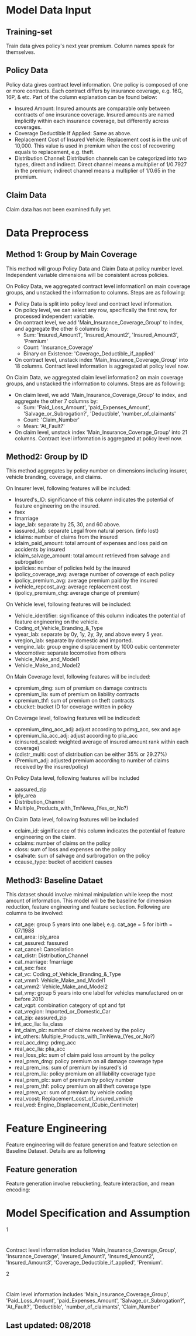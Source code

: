 # Model Data Input

## Training-set

Train data gives policy's next year premium. Column names speak for themselves.

## Policy Data

Policy data gives contract level information. One policy is composed of one or more contracts. Each contract differs by insurance coverage, e.g. 16G, 16P, &amp; etc. Part of the column explanation can be found below:

- Insured Amount: Insured amounts are comparable only between contracts of one insurance coverage. Insured amounts are named implicitly within each insurance coverage, but differently across coverages.
- Coverage Deductible If Applied: Same as above.
- Replacement Cost of Insured Vehicle: Replacement cost is in the unit of 10,000. This value is used in premium when the cost of recovering equals to replacement, e.g. theft.
- Distribution Channel: Distribution channels can be categorized into two types, direct and indirect. Direct channel means a multiplier of 1/0.7927 in the premium; indirect channel means a multiplier of 1/0.65 in the premium.

## Claim Data

Claim data has not been examined fully yet.

# Data Preprocess

## Method 1: Group by Main Coverage

This method will group Policy Data and Claim Data at policy number level. Independent variable dimensions will be consistent across policies.

On Policy Data, we aggregated contract level information1 on main coverage groups, and unstacked the information to columns. Steps are as following:

- Policy Data is split into policy level and contract level information.
- On policy level, we can select any row, specifically the first row, for processed independent variable.
- On contract level, we add 'Main_Insurance_Coverage_Group' to index, and aggregate the other 6 columns by:
  - Sum: 'Insured_Amount1', 'Insured_Amount2', 'Insured_Amount3', 'Premium'
  - Count: 'Insurance_Coverage'
  - Binary on Existence: 'Coverage_Deductible_if_applied'
- On contract level, unstack index 'Main_Insurance_Coverage_Group' into 18 columns. Contract level information is aggregated at policy level now.

On Claim Data, we aggregated claim level information2 on main coverage groups, and unstacked the information to columns. Steps are as following:

- On claim level, we add 'Main_Insurance_Coverage_Group' to index, and aggregate the other 7 columns by:
  - Sum: 'Paid_Loss_Amount', 'paid_Expenses_Amount', 'Salvage_or_Subrogation?', 'Deductible', 'number_of_claimants'
  - Count: 'Claim_Number'
  - Mean: 'At_Fault?'
- On claim level, unstack index 'Main_Insurance_Coverage_Group' into 21 columns. Contract level information is aggregated at policy level now.

## Method2: Group by ID

This method aggregates by policy number on dimensions including insurer, vehicle branding, coverage, and claims.

On Insurer level, following features will be included:

- Insured's_ID: significance of this column indicates the potential of feature engineering on the insured.
- fsex
- fmarriage
- iage_lab: separate by 25, 30, and 60 above.
- iassured_lab: separate Legal from natural person. (info lost)
- iclaims: number of claims from the insured
- iclaim_paid_amount: total amount of expenses and loss paid on accidents by insured
- iclaim_salvage_amount: total amount retrieved from salvage and subrogation
- ipolicies: number of policies held by the insured
- ipolicy_coverage_avg: average number of coverage of each policy
- ipolicy_premium_avg: average premium paid by the insured
- ivehicle_repcost_avg: average replacement cost.
- (ipolicy_premium_chg: average change of premium)

On Vehicle level, following features will be included:

- Vehicle_identifier: significance of this column indicates the potential of feature engineering on the vehicle.
- Coding_of_Vehicle_Branding_&amp;_Type
- vyear_lab: separate by 0y, 1y, 2y, 3y, and above every 5 year.
- vregion_lab: separate by domestic and imported.
- vengine_lab: group engine displacement by 1000 cubic centenmeter
- vlocomotive: separate locomotive from others
- Vehicle_Make_and_Model1
- Vehicle_Make_and_Model2

On Main Coverage level, following features will be included:

- cpremium_dmg: sum of premium on damage contracts
- cpremium_lia: sum of premium on liability contracts
- cpremium_thf: sum of premium on theft contracts
- cbucket: bucket ID for coverage written in policy

On Coverage level, following features will be indlcuded:

- cpremium_dmg_acc_adj: adjust according to pdmg_acc, sex and age
- cpremium_lia_acc_adj: adjust according to plia_acc
- (cinsured_scaled: weighted average of insured amount rank within each coverage)
- (cdistr_multi: cost of distribution can be either 35% or 29.27%)
- (Premium_adj: adjusted premium according to number of claims received by the insurer/policy)

On Policy Data level, following features will be included

- aassured_zip
- iply_area
- Distribution_Channel
- Multiple_Products_with_TmNewa_(Yes_or_No?)

On Claim Data level, following features will be included

- cclaim_id: significance of this column indicates the potential of feature engineering on the claim.
- cclaims: number of claims on the policy
- closs: sum of loss and expenses on the policy
- csalvate: sum of salvage and surbrogation on the policy
- ccause_type: bucket of accident causes

## Method3: Baseline Dataet

This dataset should involve minimal minipulation while keep the most amount of information. This model will be the baseline for dimension reduction, feature engineering and feature seclection. Following are columns to be involved:

- cat_age: group 5 years into one label; e.g. cat_age = 5 for ibirth = 07/1988
- cat_area: iply_area
- cat_assured: fassured
- cat_cancel: Cancellation
- cat_distr: Distribution_Channel
- cat_marriage: fmarriage
- cat_sex: fsex
- cat_vc: Coding_of_Vehicle_Branding_&amp;_Type
- cat_vmm1: Vehicle_Make_and_Model1
- cat_vmm2: Vehicle_Make_and_Model2
- cat_vmy: group 5 years into one label for vehicles manufactured on or before 2010
- cat_vqpt: combination category of qpt and fpt
- cat_vregion: Imported_or_Domestic_Car
- cat_zip: aassured_zip
- int_acc_lia: lia_class
- int_claim_plc: number of claims received by the policy
- int_others: Multiple_Products_with_TmNewa_(Yes_or_No?)
- real_acc_dmg: pdmg_acc
- real_acc_lia: plia_acc
- real_loss_plc: sum of claim paid loss amount by the policy
- real_prem_dmg: policy premium on all damage coverage type
- real_prem_ins: sum of premium by insured's id
- real_prem_lia: policy premium on all liability coverage type
- real_prem_plc: sum of premium by policy number
- real_prem_thf: policy premium on all theft coverage type
- real_prem_vc: sum of premium by vehicle coding
- real_vcost: Replacement_cost_of_insured_vehicle
- real_ved: Engine_Displacement_(Cubic_Centimeter)

# Feature Engineering

Feature engineering will do feature generation and feature selection on Baseline Dataset. Details are as following

## Feature generation

Feature generation involve rebucketing, feature interaction, and mean encoding:

# Model Specification and Assumption

1

#
Contract level information includes 'Main_Insurance_Coverage_Group', 'Insurance_Coverage', 'Insured_Amount1', 'Insured_Amount2', 'Insured_Amount3', 'Coverage_Deductible_if_applied', 'Premium'.

2

#
Claim level information includes 'Main_Insurance_Coverage_Group', 'Paid_Loss_Amount', 'paid_Expenses_Amount', 'Salvage_or_Subrogation?', 'At_Fault?', 'Deductible', 'number_of_claimants', 'Claim_Number'

## Last updated: 08/2018
